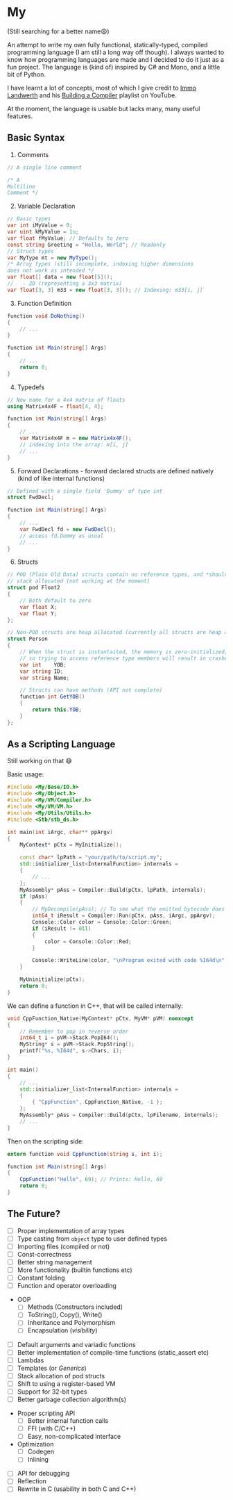 # **My**
(Still searching for a better name😩)

An attempt to write my own fully functional, statically-typed, compiled programming language (I am still a long way off though).
I always wanted to know how programming languages are made and I
decided to do it just as a fun project.
The language is (kind of) inspired by C# and Mono, and a little bit of Python.

I have learnt a lot of concepts, most of which I give credit to [Immo Landwerth](https://www.youtube.com/@ImmoLandwerth) and
his [Building a Compiler](https://www.youtube.com/playlist?list=PLRAdsfhKI4OWNOSfS7EUu5GRAVmze1t2y) playlist on YouTube.

At the moment, the language is usable but lacks many, many useful features.

## Basic Syntax
1. Comments
```C#
// A single line comment

/* A
Multiline
Comment */
```
2. Variable Declaration
```C#
// Basic types
var int iMyValue = 0;
var uint kMyValue = 1u;
var float fMyValue; // Defaults to zero
const string Greeting = "Hello, World"; // Readonly
// Struct types
var MyType mt = new MyType();
/* Array types (still incomplete, indexing higher dimensions
does not work as intended */
var float[] data = new float[5]();
//   - 2D (representing a 3x3 matrix)
var float[3, 3] m33 = new float[3, 3](); // Indexing: m33[i, j]

```

3. Function Definition
```C#
function void DoNothing()
{
    // ...
}

function int Main(string[] Args)
{
    // ...
    return 0;
}
```

4. Typedefs
```C#
// New name for a 4x4 matrix of floats
using Matrix4x4F = float[4, 4];

function int Main(string[] Args)
{
    // ...
    var Matrix4x4F m = new Matrix4x4F();
    // indexing into the array: m[i, j]
    // ...
}

```

5. Forward Declarations - forward declared structs are defined natively (kind of like internal functions)
```C#
// Defined with a single field 'Dummy' of type int
struct FwdDecl;

function int Main(string[] Args)
{
    // ...
    var FwdDecl fd = new FwdDecl();
    // access fd.Dummy as usual
    // ...
}

```

6. Structs
```C#
// POD (Plain Old Data) structs contain no reference types, and *should* be
// stack allocated (not working at the moment)
struct pod Float2
{
    // Both default to zero
    var float X;   
    var float Y;
};

// Non-POD structs are heap allocated (currently all structs are heap allocated)
struct Person
{
    // When the struct is instantaited, the memory is zero-initialized;
    // so trying to access reference type members will result in crashes
    var int    YOB; 
    var string ID; 
    var string Name; 

    // Structs can have methods (API not complete)
    function int GetYOB()
    {
        return this.YOB;
    }
};
```

## As a Scripting Language
Still working on that 😅

Basic usage:
```C++
#include <My/Base/IO.h>
#include <My/Object.h>
#include <My/VM/Compiler.h>
#include <My/VM/VM.h>
#include <My/Utils/Utils.h>
#include <Stb/stb_ds.h>

int main(int iArgc, char** ppArgv)
{
	MyContext* pCtx = MyInitialize();

    const char* lpPath = "your/path/to/script.my";
    std::initializer_list<InternalFunction> internals = 
    {
        // ...
    };
	MyAssembly* pAss = Compiler::Build(pCtx, lpPath, internals);
	if (pAss)
	{
		// MyDecompile(pAss); // To see what the emitted bytecode does
		int64_t iResult = Compiler::Run(pCtx, pAss, iArgc, ppArgv);
        Console::Color color = Console::Color::Green;
        if (iResult != 0ll)
        {
            color = Console::Color::Red;
        }

        Console::WriteLine(color, "\nProgram exited with code %I64d\n", iResult);
	}

	MyUninitialize(pCtx);
	return 0;
}
```
We can define a function in C++, that will be called internally:
```C++
void CppFunction_Native(MyContext* pCtx, MyVM* pVM) noexcept
{
    // Remember to pop in reverse order
    int64_t i = pVM->Stack.PopI64();
    MyString* s = pVM->Stack.PopString();
    printf("%s, %I64d", s->Chars, i);
}

int main()
{
    // ...
    std::initializer_list<InternalFunction> internals =
    {
        { "CppFunction", CppFunction_Native, -1 };
    };
    MyAssembly* pAss = Compiler::Build(pCtx, lpFilename, internals);
    // ...
}

```
Then on the scripting side:
```C#
extern function void CppFunction(string s, int i);

function int Main(string[] Args)
{
    CppFunction("Hello", 69); // Prints: Hello, 69
    return 0;
}

```

## The Future?
- [ ] Proper implementation of array types
- [ ] Type casting from `object` type to user defined types
- [ ] Importing files (compiled or not)
- [ ] Const-correctness
- [ ] Better string management
- [ ] More functionality (builtin functions etc)
- [ ] Constant folding
- [ ] Function and operator overloading
- OOP
	- [ ] Methods (Constructors included)
    - [ ] ToString(), Copy(), Write()
	- [ ] Inheritance and Polymorphism
	- [ ] Encapsulation (*visibility*)
- [ ] Default arguments and variadic functions
- [ ] Better implementation of compile-time functions (static_assert etc)
- [ ] Lambdas
- [ ] Templates (or *Generics*)
- [ ] Stack allocation of pod structs
- [ ] Shift to using a register-based VM
- [ ] Support for 32-bit types
- [ ] Better garbage collection algorithm(s)
- Proper scripting API
    - [ ] Better internal function calls
    - [ ] FFI (with C/C++)
    - [ ] Easy, non-complicated interface
- Optimization
    - [ ] Codegen
    - [ ] Inlining
- [ ] API for debugging
- [ ] Reflection
- [ ] Rewrite in C (usability in both C and C++)

